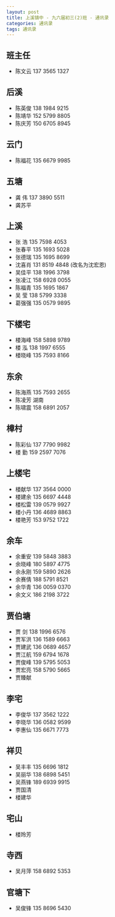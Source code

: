 ```yaml
---
layout: post
title: 上溪镇中 - 九六届初三(2)班 - 通讯录
categories: 通讯录
tags: 通讯录
---
```


## 班主任
- 陈文云 137 3565 1327

## 后溪
- 陈英俊 138 1984 9215
- 陈靖华 152 5799 8805
- 陈庆芳 150 6705 8945

## 云门
- 陈福花 135 6679 9985

## 五塘
- 龚  伟 137 3890 5511
- 龚苏平

## 上溪
- 张  浩 135 7598 4053
- 张春平 135 1693 5028
- 张德瑞 135 1695 8699
- 沈喜肖 131 8519 4848 (改名为沈宏恩)
- 吴佳平 138 1996 3798
- 张凌江 158 6928 0055
- 陈福青 135 1695 1867
- 吴  莹 138 5799 3338
- 葛强强 135 0579 9895

## 下楼宅
- 楼海峰 158 5898 9789
- 楼  泓 138 1997 6555
- 楼晓峰 135 7593 8166

## 东余
- 陈海燕 135 7593 2655
- 陈凌芳 湖南
- 陈啸震 158 6891 2057

## 樟村
- 陈彩仙 137 7790 9982
- 楼  勤 159 2597 7076

## 上楼宅
- 楼献华 137 3564 0000
- 楼建余 135 6697 4448
- 楼松雷 139 0579 9927
- 楼小丹 136 4689 8863
- 楼艳芳 153 9752 1722

## 余车
- 余重安 139 5848 3883
- 余晓峰 180 5897 4775
- 余永刚 159 5890 2626
- 余赛倩 188 5791 8521
- 余华青 136 0059 0370
- 余文义 186 2198 3722

## 贾伯塘
- 贾  剑 138 1996 6576
- 贾军洪 136 1589 6663
- 贾建武 136 0689 4657
- 贾江航 159 6794 1678
- 贾俊峰 139 5795 5053
- 贾宏亮 158 5790 5665
- 贾臻献

## 李宅
- 李俊华 137 3562 1222
- 李晓华 136 0582 9599
- 李惠仙 135 6671 7773

## 祥贝
- 吴丰丰 135 6696 1812
- 吴丽华 138 6898 5451
- 吴燕锋 189 6939 9915
- 贾国清
- 楼建华

## 宅山
- 楼玲芳

## 寺西
- 吴月萍 158 6892 5353

## 官塘下
- 吴俊锋 135 8696 5430